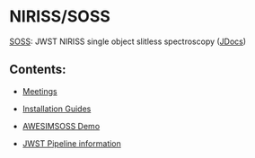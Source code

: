 # NIRISS/SOSS

[SOSS](https://github.com/njcuk9999/jwst-mtl/tree/master/SOSS):  JWST NIRISS single object slitless spectroscopy ([JDocs](https://jwst-docs.stsci.edu/near-infrared-imager-and-slitless-spectrograph/niriss-observing-modes/niriss-single-object-slitless-spectroscopy))

 ## Contents:

 - [Meetings](https://github.com/njcuk9999/jwst-mtl/tree/master/SOSS/meetings)

 - [Installation Guides](https://github.com/njcuk9999/jwst-mtl/new/master/SOSS/)

 - [AWESIMSOSS Demo](https://github.com/njcuk9999/jwst-mtl/blob/master/SOSS/demo_awesimsoss.ipynb)

 - [JWST Pipeline information](https://github.com/njcuk9999/jwst-mtl/new/master/SOSS/JWST_Pipeline.md)
